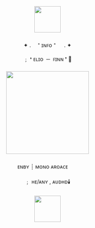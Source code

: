 <div align="center">
  <img height="70" src="https://64.media.tumblr.com/4c96b8ada1db9648d556d2a63368a684/cc40f8fa4eff3eaa-7d/s1280x1920/9c8dbcadaf8b4d66c7dfd0d429e1296de4d81ef1.jpg"  />
</div>

###

<p align="center">✦ . 　⁺  ɪɴꜰᴏ  ⁺ 　 . ✦<br><br>﹔ ❛ ᴇʟɪᴏ ​​    ─    ​ ꜰɪɴɴ ❜     🍂</p>

###

<div align="center">
  <img height="220" src="https://64.media.tumblr.com/d77b89b3f4c303cb8fc3501f03e387c2/cc40f8fa4eff3eaa-78/s1280x1920/e2c940302a6d28f9bfdf19920203cb6ba0b56df6.jpg"  />
</div>

###

<p align="center">ᴇɴʙʏ ┊ ᴍᴏɴᴏ ᴀʀᴏᴀᴄᴇㅤㅤ<br>ㅤ<br>﹔ ʜᴇ/ᴀɴʏ ,  ᴀᴜᴅʜᴅ🕯️</p>

###

<div align="center">
  <img height="70" src="https://64.media.tumblr.com/ca830bfb67227aae709e7e19a1fd4d05/cc40f8fa4eff3eaa-2a/s1280x1920/f4519512d99bdc884d0f42515e28d0bcd59baad8.jpg"  />
</div>

###
